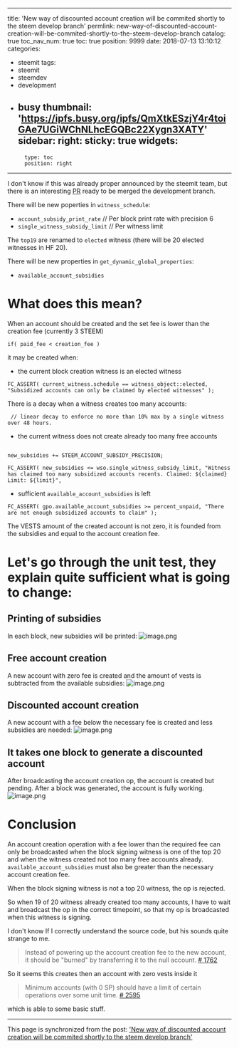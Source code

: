 
---
title: 'New way of discounted account creation will be commited shortly to the steem develop branch'
permlink: new-way-of-discounted-account-creation-will-be-commited-shortly-to-the-steem-develop-branch
catalog: true
toc_nav_num: true
toc: true
position: 9999
date: 2018-07-13 13:10:12
categories:
- steemit
tags:
- steemit
- steemdev
- development
- busy
thumbnail: 'https://ipfs.busy.org/ipfs/QmXtkESzjY4r4toiGAe7UGiWChNLhcEGQBc22Xygn3XATY'
sidebar:
    right:
        sticky: true
widgets:
    -
        type: toc
        position: right
---


I don't know if this was already proper announced by the steemit team, but there is an interesting [PR](https://github.com/steemit/steem/pull/2561) ready to be merged the development branch.

There will be new poperties in `witness_schedule`:
* `account_subsidy_print_rate` // Per block print rate with precision 6
* `single_witness_subsidy_limit`  // Per witness limit

The `top19` are renamed to `elected` witness (there will be 20 elected witnesses in HF 20).

There will be new properties in `get_dynamic_global_properties`:
* `available_account_subsidies` 

# What does this mean?
When an account should be created and the set fee is lower than the creation fee (currently 3 STEEM)

`if( paid_fee < creation_fee )`

it may be created when:

*  the current block creation witness is an elected witness
```
FC_ASSERT( current_witness.schedule == witness_object::elected, "Subsidized accounts can only be claimed by elected witnesses" );
```
There is a decay when a witness creates too many accounts:
```
 // linear decay to enforce no more than 10% max by a single witness over 48 hours.

```
* the  current witness does not create already too many free accounts
```

new_subsidies += STEEM_ACCOUNT_SUBSIDY_PRECISION;

FC_ASSERT( new_subsidies <= wso.single_witness_subsidy_limit, "Witness has claimed too many subsidized accounts recents. Claimed: ${claimed} Limit: ${limit}",
```
* sufficient `available_account_subsidies` is left 
```
FC_ASSERT( gpo.available_account_subsidies >= percent_unpaid, "There are not enough subsidized accounts to claim" );
```

The VESTS amount of the created account is not zero, it is founded from the subsidies and equal to the account creation fee.
# Let's go through the unit test, they explain quite sufficient what is going to change:

## Printing of subsidies
In each block, new subsidies will be printed:
![image.png](https://ipfs.busy.org/ipfs/QmXtkESzjY4r4toiGAe7UGiWChNLhcEGQBc22Xygn3XATY)

## Free account creation 
A new account with zero fee is created and the amount of vests is subtracted from the available subsidies:
![image.png](https://ipfs.busy.org/ipfs/QmWqiENqKo7NRaymjXXt5JrjXhhiZAntLDfwWWsxutt7nv)

## Discounted account creation
A new account with a fee below the necessary fee is created and less subsidies are needed:
![image.png](https://ipfs.busy.org/ipfs/QmSRMZtWorpFXekfQqmmxeo3JzsPD8xkv46NSDuVdMTAzE)

## It takes one block to generate a discounted account
After broadcasting the account creation op, the account is created but pending. After a block was generated, the account is fully working.
![image.png](https://ipfs.busy.org/ipfs/QmZtnkbTYRAAH8XBDXdjQ3pqpCFwjUDPMp4FYPZP8uUgLa)


# Conclusion
An account creation operation with a fee lower than the required fee can only be broadcasted when the block signing witness is one of the top 20 and when the witness created not too many free accounts already. `available_account_subsidies` must also be greater than the necessary account creation fee.

When the block signing witness is not a top 20 witness, the op is rejected. 

So when 19 of 20 witness already created too many accounts, I have to wait and broadcast the op in the correct timepoint, so that my op is broadcasted when this witness is signing. 

I don't know If I correctly understand the source code, but his sounds quite strange to me.

> Instead of powering up the account creation fee to the new account, it should be "burned" by transferring it to the null account. [# 1762](https://github.com/steemit/steem/issues/1762)

So it seems this creates then an account with zero vests inside it

> Minimum accounts (with 0 SP) should have a limit of certain operations over some unit time.  [# 2595](https://github.com/steemit/steem/issues/2595)

which is able to some basic stuff.

- - -

This page is synchronized from the post: ['New way of discounted account creation will be commited shortly to the steem develop branch'](https://steemit.com/@holger80/new-way-of-discounted-account-creation-will-be-commited-shortly-to-the-steem-develop-branch)
